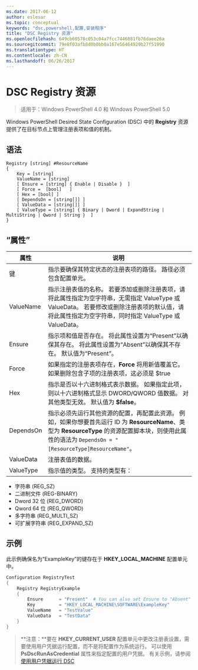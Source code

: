 ```yaml
---
ms.date: 2017-06-12
author: eslesar
ms.topic: conceptual
keywords: "dsc,powershell,配置,安装程序"
title: "DSC Registry 资源"
ms.openlocfilehash: 649cb60578c053c04a7fcc7446881fb76daee26a
ms.sourcegitcommit: 79e8f03afb8d0b0bb0a167e56464929b27f51990
ms.translationtype: HT
ms.contentlocale: zh-CN
ms.lasthandoff: 06/26/2017
---
```

# <a name="dsc-registry-resource"></a>DSC Registry 资源

> 适用于：Windows PowerShell 4.0 和 Windows PowerShell 5.0

Windows PowerShell Desired State Configuration (DSC) 中的 **Registry** 资源提供了在目标节点上管理注册表项和值的机制。

## <a name="syntax"></a>语法

```
Registry [string] #ResourceName
{
    Key = [string]
    ValueName = [string]
    [ Ensure = [string] { Enable | Disable }  ]
    [ Force =  [bool]   ]
    [ Hex = [bool] ]
    [ DependsOn = [string[]] ]
    [ ValueData = [string[]] ]
    [ ValueType = [string] { Binary | Dword | ExpandString | MultiString | Qword | String }  ]
}
```

## <a name="properties"></a>“属性”
|  属性  |  说明   | 
|---|---| 
| 键| 指示要确保其特定状态的注册表项的路径。 路径必须包含配置单元。| 
| ValueName| 指示注册表值的名称。 若要添加或删除注册表项，请将此属性指定为空字符串，无需指定 ValueType 或 ValueData。 若要修改或删除注册表项的默认值，请将此属性指定为空字符串，同时指定 ValueType 或 ValueData。| 
| Ensure| 指示项和值是否存在。 将此属性设置为“Present”以确保其存在。 将此属性设置为“Absent”以确保其不存在。 默认值为“Present”。| 
| Force| 如果指定的注册表项存在，__Force__ 将用新值覆盖它。 如果删除包含子项的注册表项，这必须是 $true| 
| Hex| 指示是否以十六进制格式表示数据。 如果指定此项，则以十六进制格式显示 DWORD/QWORD 值数据。 对其他类型无效。 默认值为 __$false__。| 
| DependsOn| 指示必须先运行其他资源的配置，再配置此资源。 例如，如果你想要首先运行 ID 为 __ResourceName__、类型为 __ResourceType__ 的资源配置脚本块，则使用此属性的语法为 `DependsOn = "[ResourceType]ResourceName"`。| 
| ValueData| 注册表值的数据。| 
| ValueType| 指示值的类型。 支持的类型有： 
<ul><li>字符串 (REG_SZ)</li>


<li>二进制文件 (REG-BINARY)</li>


<li>Dword 32 位 (REG_DWORD)</li>


<li>Qword 64 位 (REG_QWORD)</li>


<li>多字符串 (REG_MULTI_SZ)</li>


<li>可扩展字符串 (REG_EXPAND_SZ)</li></ul>

## <a name="example"></a>示例
此示例确保名为“ExampleKey”的键存在于 **HKEY\_LOCAL\_MACHINE** 配置单元中。
```powershell
Configuration RegistryTest
{
    Registry RegistryExample
    {
        Ensure      = "Present"  # You can also set Ensure to "Absent"
        Key         = "HKEY_LOCAL_MACHINE\SOFTWARE\ExampleKey"
        ValueName   = "TestValue"
        ValueData   = "TestData"
    }
}
```

>**注意：**要在 **HKEY\_CURRENT\_USER** 配置单元中更改注册表设置，需要使用用户凭据运行配置，而不是将配置作为系统运行。
>可以使用 **PsDscRunAsCredential** 属性来指定配置的用户凭据。 有关示例，请参阅[使用用户凭据运行 DSC](runAsUser.md)



